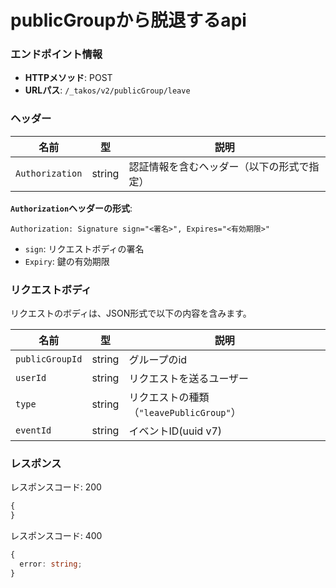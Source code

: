 # publicGroupから脱退するapi

### エンドポイント情報

- **HTTPメソッド**: POST
- **URLパス**: `/_takos/v2/publicGroup/leave`

### ヘッダー

| 名前            | 型     | 説明                                       |
| --------------- | ------ | ------------------------------------------ |
| `Authorization` | string | 認証情報を含むヘッダー（以下の形式で指定） |

**`Authorization`ヘッダーの形式**:

```
Authorization: Signature sign="<署名>", Expires="<有効期限>"
```

- `sign`: リクエストボディの署名
- `Expiry`: 鍵の有効期限

### リクエストボディ

リクエストのボディは、JSON形式で以下の内容を含みます。

| 名前            | 型     | 説明                                     |
| --------------- | ------ | ---------------------------------------- |
| `publicGroupId` | string | グループのid                             |
| `userId`        | string | リクエストを送るユーザー                 |
| `type`          | string | リクエストの種類（`"leavePublicGroup"`） |
| `eventId`       | string | イベントID(uuid v7)                      |

### レスポンス

レスポンスコード: 200

```ts
{
}
```

レスポンスコード: 400

```ts
{
  error: string;
}
```
